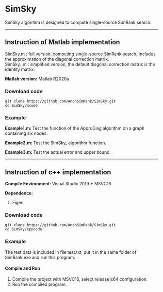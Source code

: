 # SimSky

SimSky algorithm is designed to compute single-source SimRank search.

---

## Instruction of Matlab implementation

SimSky.m : full version, computing single-source SimRank search, includes the approximation of the diagonal correction matrix.   
SimSky_.m : simplified version, the default diagonal correction matrix is the identity matrix. 


**Matlab version:** Matlab R2020a

### Download code

```
git clone https://github.com/AnonSimRank/SimSky.git
cd SimSky/mcode
```

### Example

**Example1.m:** Test the function of the ApproDiag algorithm on a graph containing six nodes.

**Example2.m:** Test the SimSky_ algorithm function.

**Example3.m:** Test the actual error and upper bound.

---

## Instruction of c++ implementation

**Compile Environment:** Visual Studio 2019 + MSVC16

**Dependence:**

   1. Eigen 

### Download code

```
git clone https://github.com/AnonSimRank/SimSky.git
cd SimSky/cppcode
```

### Example

The test data is included in file test.txt, put it in the same folder of SimRank.exe and run this program.

#### Compile and Run

1. Compile the project with MSVC16, select release|x64 configuration.  
2. Run the compiled program.  
